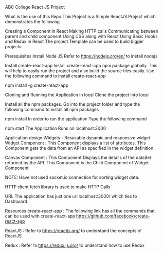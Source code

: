 ABC College React JS Project

What is the use of this Repo
This Project is a Simple ReactJS Project which demonstrates the following

Creating a Component in React
Making HTTP calls
Communicating between parent and child component
Using CSS along with React
Using Basic Hooks and Redux in React
The project Template can be used to build bigger projects

Prerequisites
Install Node JS
Refer to https://nodejs.org/en/ to install nodejs

Install create-react-app
Install create-react-app npm package globally. This will help to easily run the project and also build the source files easily. Use the following command to install create-react-app

npm install -g create-react-app

Cloning and Running the Application in local
Clone the project into local

Install all the npm packages. Go into the project folder and type the following command to install all npm packages

npm install
In order to run the application Type the following command

npm start
The Application Runs on localhost:3000

Application design
Widgets - Resusable dynamic and responsive widget
Widget Component : This Component displays a list of attributes. This Component gets the data from an API as specified in the widget definition.

Canvas Component : This Component Displays the details of the dataSet returned by the API. This Component is the Child Component of Widget Component

NOTE: Have not used socket.io connection for sorting widget data.

HTTP client
fetch library is used to make HTTP Calls

URL
The application has just one url localhost:3000/ which ties to Dashboard

Resources
create-react-app : The following link has all the commands that can be used with create-react-app https://github.com/facebook/create-react-app

ReactJS : Refer to https://reactjs.org/ to understand the concepts of ReactJS

Redux : Refer to https://redux.js.org/ to understand how to use Redux